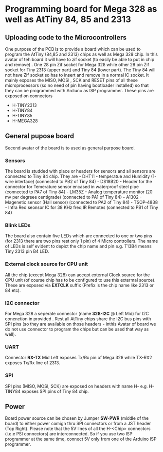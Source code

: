 # Programming board for Mega 328 as well as AtTiny 84, 85 and 2313

## Uploading code to the Microcontrollers
One purpose of the PCB is to provide a board which can be used to program the AtTiny (84,85 and 2313) chips as well as Mega 328 chip. In this avatar of teh board it will have to zif socket (to easily be able to put in chip and remove) . One 28 pin Zif socket for Mega 328 while other 28 pin Zif socket for Tiny 2313 (upper part) and Tiny 84 (lower part). The Tiny 84 will not have Zif socket so has to insert and remove in a normal IC socket. It mainly exposes the MISO, MOSI , SCK and RESET pins of all these microprocessors (so no need of pin having bootloader installed) so that they can be programmed with Ardiuno as ISP programmer. These pins are exposed on connectors
  - H-TINY2313
  - H-TINY84
  - H-TINY85
  - H-MEGA328
## General pupose board
  Second avatar of the board is to used as general purpose board. 
### Sensors
The board is studded with place or headers for sensors and all sensors are connected to Tiny 84 chip. They are
    - DHT11 - temperatue and Humidity (1-wire interface)  (connected to PB2 of Tiny 84)
    - DS18B20 - Header for the connector for Temerature sensor encased in waterproof steel pipe  (connected to PA7 of Tiny 84)
    - LM35Z - Analog temperature monitor (20 mv per degreee centigrade)  (connected to PA1 of Tiny 84)
    - A1302 - Magenetic sensor (Hall sensor)  (connected to PA2 of Tiny 84)
    - TSOP-4838 - Infra Red seonsor IC for 38 KHz freq IR Remotes (connected to PB1 of Tiny 84)
### Blink LEDs
The board also contain five LEDs which are connected to one or two pins (for 2313 there are two pins rest only 1 pin) of 4 Micro controllers. The name of LEDs is self evident to depict the chip name and pin e.g. T13B4 means Tiny 2313 pin B4 LED.

### External clock source for CPU unit
All the chip (except Mega 328) can accept external Clock source for the CPU unit (of course chip has to be configured to use this extermal source).  These are exposed via **EXTCLK** suffix (Prefix is the chip name like 2313 or 84 etc).

### I2C connector
For Mega 328 a seperate connector (name **328-I2C** @ Left Mid) for I2C conenction in provided . Rest all AtTiny chips share the I2C bus pins with SPI pins (so they are available on those headers - inthis Avatar of board we do not use connector to program the chips but can be used that way as well).

### UART
Connector **RX-TX** Mid Left exposes Tx/Rx pin of Mega 328 while TX-RX2 exposes Tx/Rx line of 2313.

### SPI
SPI pins (MISO, MOSI, SCK) are exposed on headers with name H-<Chip>  e.g. H-TINY84 exposes SPI pins of Tiny 84 chip.
  
## Power
Board power source can be chosen by Jumper **SW-PWR** (middle of the board) to either power comign thru SPI connectors or from a JST header (Top Right). Please note that the 5V lines of all the H-&lt;Chip&gt; connectors (i.e.e PSI connectors) are interconnected. So if you use two ISP programmer at the same time,  connect 5V only from one of the Arduino ISP programmer.
  




